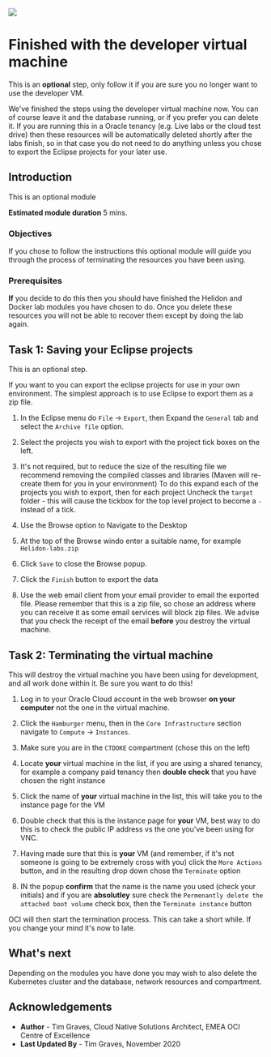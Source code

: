 ![](../../../common/images/customer.logo2.png)

# Finished with the developer virtual machine

This is an **optional** step, only follow it if you are sure you no longer want to use the developer VM.

We've finished the steps using the developer virtual machine now. You can of course leave it and the database running, or if you prefer you can delete it. If you are running this in a Oracle tenancy (e.g. Live labs or the cloud test drive) then these resources will be automatically deleted shortly after the labs finish, so in that case you do not need to do anything unless you chose to export the Eclipse projects for your later use.

## Introduction

This is an optional module

**Estimated module duration** 5 mins.

### Objectives

If you chose to follow the instructions this optional module will guide you through the process of terminating the resources you have been using.

### Prerequisites

**If** you decide to do this then you should have finished the Helidon and Docker lab modules you have chosen to do. Once you delete these resources you will not be able to recover them except by doing the lab again.

## Task 1: Saving your Eclipse projects

This is an optional step.

If you want to you can export the eclipse projects for use in your own environment. The simplest approach is to use Eclipse to export them as a zip file. 

  1. In the Eclipse menu do `File` -> `Export`, then Expand the `General` tab and select the `Archive file` option.

  2. Select the projects you wish to export with the project tick boxes on the left.

  3. It's not required, but to reduce the size of the resulting file we recommend removing the compiled classes and libraries (Maven will re-create them for you in your environment) To do this expand each of the projects you wish to export, then for each project Uncheck the `target` folder - this will cause the tickbox for the top level project to become a `-` instead of a tick.

  4. Use the Browse option to Navigate to the Desktop
  
  5. At the top of the Browse windo enter a suitable name, for example `Helidon-labs.zip` 
  
  6. Click `Save` to close the Browse popup. 
  
  7. Click the `Finish` button to export the data
  
  8. Use the web email client from your email provider to email the exported file. Please remember that this is a zip file, so chose an address where you can receive it as some email services will block zip files. We advise that you check the receipt of the email **before** you destroy the virtual machine.
  
## Task 2: Terminating the virtual machine

This will destroy the virtual machine you have been using for development, and all work done within it. Be sure you want to do this!

  1. Log in to your Oracle Cloud account in the web browser **on your computer** not the one in the virtual machine.
  
  2. Click the `Hamburger` menu, then in the `Core Infrastructure` section navigate to `Compute` -> `Instances`.
  
  3. Make sure you are in the `CTDOKE` compartment (chose this on the left)
  
  4. Locate **your** virtual machine in the list, if you are using a shared tenancy, for example a company paid tenancy then **double check** that you have chosen the right instance
  
  5. Click the name of **your** virtual machine in the list, this will take you to the instance page for the VM
  
  6. Double check that this is the instance page for **your** VM, best way to do this is to check the public IP address vs the one you've been using for VNC.
  
  7. Having made sure that this is **your** VM (and remember, if it's not someone is going to be extremely cross with you) click the `More Actions` button, and in the resulting drop down chose the `Terminate` option
 
  8. IN the popup **confirm** that the name is the name you used (check your initials) and if you are **absolutley** sure check the `Permenantly delete the attached boot volume` check box, then the `Terminate instance` button
  
OCI will then start the termination process. This can take a short while. If you change your mind it's now to late.

## What's next

Depending on the modules you have done you may wish to also delete the Kubernetes cluster and the database, network resources and compartment.

## Acknowledgements

* **Author** - Tim Graves, Cloud Native Solutions Architect, EMEA OCI Centre of Excellence
* **Last Updated By** - Tim Graves, November 2020

